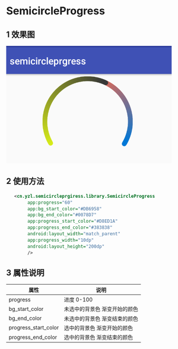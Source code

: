 # SemicircleProgress

## 1 效果图

![image](https://github.com/yizeliang/semicircleprgress/raw/master/img/1.png)


## 2 使用方法

```xml
   <cn.yzl.semicircleprgiress.library.SemicircleProgress
        app:progress="60"
        app:bg_start_color="#DB6958"
        app:bg_end_color="#0078D7"
        app:progress_start_color="#D8ED1A"
        app:progress_end_color="#383838"
        android:layout_width="match_parent"
        app:progress_width="10dp"
        android:layout_height="200dp"
        />
```

## 3 属性说明

|属性            | 说明                 |
| -------------------- | ----------------------------- |
| progress             | 进度 0-100                    |
| bg_start_color       | 未选中的背景色 渐变开始的颜色 |
| bg_end_color         | 未选中的背景色 渐变结束的颜色 |
| progress_start_color | 选中的背景色 渐变开始的颜色   |
| progress_end_color   | 选中的背景色 渐变结束的颜色   |